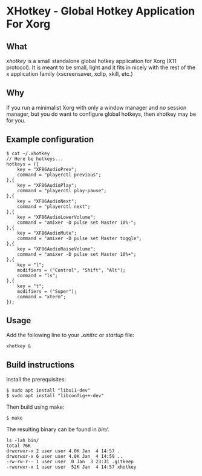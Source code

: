 # XHotkey - Global Hotkey Application For Xorg

## What

*xhotkey* is a small standalone global hotkey application for Xorg (X11 protocol). It is meant to be small, light and it fits in nicely with the rest of the x application family (xscreensaver, xclip, xkill, etc.)

## Why

If you run a minimalist Xorg with only a window manager and no session manager, but you do want to configure global hotkeys, then xhotkey may be for you.

## Example configuration

```
$ cat ~/.xhotkey
// Here be hotkeys...
hotkeys = ({
	key = "XF86AudioPrev";
	command = "playerctl previous";
},{
	key = "XF86AudioPlay";
	command = "playerctl play-pause";
},{
	key = "XF86AudioNext";
	command = "playerctl next";
},{
	key = "XF86AudioLowerVolume";
	command = "amixer -D pulse set Master 10%-";
},{
	key = "XF86AudioMute";
	command = "amixer -D pulse set Master toggle";
},{
	key = "XF86AudioRaiseVolume";
	command = "amixer -D pulse set Master 10%+";
},{
	key = "l";
	modifiers = ("Control", "Shift", "Alt");
	command = "ls";
},{
	key = "t";
	modifiers = ("Super");
	command = "xterm";
});
```

## Usage

Add the following line to your _.xinitrc_ or _startup_ file:

```
xhotkey &
```

## Build instructions

Install the prerequisites:
```
$ sudo apt install "libx11-dev"
$ sudo apt install "libconfig++-dev"
```

Then build using make:
```
$ make
```

The resulting binary can be found in _bin/_.
```
ls -lah bin/
total 76K
drwxrwxr-x 2 user user 4.0K Jan  4 14:57 .
drwxrwxr-x 6 user user 4.0K Jan  4 14:59 ..
-rw-rw-r-- 1 user user	0 Jan  3 23:31 .gitkeep
-rwxrwxr-x 1 user user  52K Jan  4 14:57 xhotkey
```
